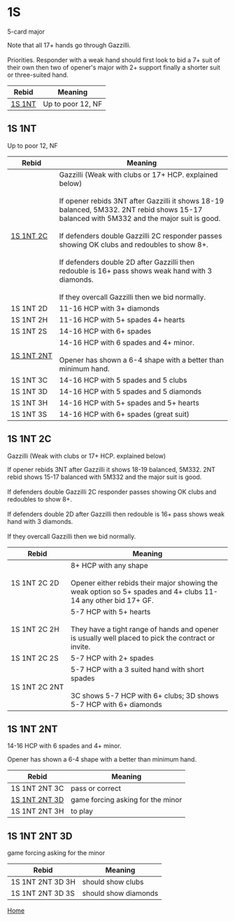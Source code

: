 # 1S

5-card major

Note that all 17+ hands go through Gazzilli.<br/><br/>Priorities. Responder with a weak hand should first look to bid a 7+ suit of their own then two of opener's major with 2+ support finally a shorter suit or three-suited hand.

| Rebid | Meaning |
|---|---|
| [1S&nbsp;1NT](#1s1nt) | Up to poor 12, NF |

## 1S&nbsp;1NT

Up to poor 12, NF

| Rebid | Meaning |
|---|---|
| [1S&nbsp;1NT&nbsp;2C](#1s1nt2c) | Gazzilli (Weak with clubs or 17+ HCP. explained below)<br/><br/>If opener rebids 3NT after Gazzilli it shows 18-19 balanced, 5M332. 2NT rebid shows 15-17 balanced with 5M332 and the major suit is good.<br/><br/>If defenders double Gazzilli 2C responder passes showing OK clubs and redoubles to show 8+.<br/><br/>If defenders double 2D after Gazzilli then redouble is 16+ pass shows weak hand with 3 diamonds.<br/><br/>If they overcall Gazzilli then we bid normally. |
| 1S&nbsp;1NT&nbsp;2D | 11-16 HCP with 3+ diamonds |
| 1S&nbsp;1NT&nbsp;2H | 11-16 HCP with 5+ spades 4+ hearts |
| 1S&nbsp;1NT&nbsp;2S | 14-16 HCP with 6+ spades |
| [1S&nbsp;1NT&nbsp;2NT](#1s1nt2nt) | 14-16 HCP with 6 spades and 4+ minor.<br/><br/>Opener has shown a 6-4 shape with a better than minimum hand. |
| 1S&nbsp;1NT&nbsp;3C | 14-16 HCP with 5 spades and 5 clubs |
| 1S&nbsp;1NT&nbsp;3D | 14-16 HCP with 5 spades and 5 diamonds |
| 1S&nbsp;1NT&nbsp;3H | 14-16 HCP with 5+ spades and 5+ hearts |
| 1S&nbsp;1NT&nbsp;3S | 14-16 HCP with 6+ spades (great suit) |

## 1S&nbsp;1NT&nbsp;2C

Gazzilli (Weak with clubs or 17+ HCP. explained below)

If opener rebids 3NT after Gazzilli it shows 18-19 balanced, 5M332. 2NT rebid shows 15-17 balanced with 5M332 and the major suit is good.<br/><br/>If defenders double Gazzilli 2C responder passes showing OK clubs and redoubles to show 8+.<br/><br/>If defenders double 2D after Gazzilli then redouble is 16+ pass shows weak hand with 3 diamonds.<br/><br/>If they overcall Gazzilli then we bid normally.

| Rebid | Meaning |
|---|---|
| 1S&nbsp;1NT&nbsp;2C&nbsp;2D | 8+ HCP with any shape<br/><br/>Opener either rebids their major showing the weak option so 5+ spades and 4+ clubs 11-14 any other bid 17+ GF. |
| 1S&nbsp;1NT&nbsp;2C&nbsp;2H | 5-7 HCP with 5+ hearts<br/><br/>They have a tight range of hands and opener is usually well placed to pick the contract or invite. |
| 1S&nbsp;1NT&nbsp;2C&nbsp;2S | 5-7 HCP with 2+ spades |
| 1S&nbsp;1NT&nbsp;2C&nbsp;2NT | 5-7 HCP with a 3 suited hand with short spades<br/><br/>3C shows 5-7 HCP with 6+ clubs; 3D shows 5-7 HCP with 6+ diamonds |

## 1S&nbsp;1NT&nbsp;2NT

14-16 HCP with 6 spades and 4+ minor.

Opener has shown a 6-4 shape with a better than minimum hand.

| Rebid | Meaning |
|---|---|
| 1S&nbsp;1NT&nbsp;2NT&nbsp;3C | pass or correct |
| [1S&nbsp;1NT&nbsp;2NT&nbsp;3D](#1s1nt2nt3d) | game forcing asking for the minor |
| 1S&nbsp;1NT&nbsp;2NT&nbsp;3H | to play |

## 1S&nbsp;1NT&nbsp;2NT&nbsp;3D

game forcing asking for the minor

| Rebid | Meaning |
|---|---|
| 1S&nbsp;1NT&nbsp;2NT&nbsp;3D&nbsp;3H | should show clubs |
| 1S&nbsp;1NT&nbsp;2NT&nbsp;3D&nbsp;3S | should show diamonds |

[Home](../index.md)

